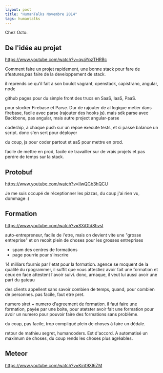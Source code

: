 ```yaml
---
layout: post
title: "HumanTalks Novembre 2014"
tags: humantalks
---
```


Chez Octo.

## De l'idée au projet

https://www.youtube.com/watch?v=qvaYpzTHRBc

Comment faire un projet rapidement, une bonne stack pour fare de sfeatures,pas
faire de la developpement de stack.

il reprends ce qu'il fait à son boulot vagrant, openstack, capistrano, angular,
node

github pages pour du simple front
des trucs en SaaS, IaaS, PaaS.

pour stocker Firebase et Parse. Dur de rajouter de al logique metier dans
firebase, facile avec parse (rajouter des hooks js).
mais sdk parse avec Backbone, pas angular, mais autre project angular-parse

codeship, à chaque push sur un repoe execute tests, et si passe balance un
script. donc s'en sert pour déployer

du coup, js pour coder partout et aaS pour mettre en prod.

facile de mettre en prod, facile de travailler sur de vrais projets et pas
perdre de temps sur la stack.


## Protobuf
https://www.youtube.com/watch?v=IIwQGb3hQCU

Je me suis occupé de réceptionner les pizzas, du coup j'ai rien vu, dommage :)


## Formation
https://www.youtube.com/watch?v=SXiOtd8hvsI

auto-entrepreneur, facile de l'etre, mais on devient vite une "grosse
entreprise" et on recoit plein de choses pour les grosses entreprises

- spam des centres de formations
- page pourrie pour s'inscrire

14 milliars fournis par l'etat pour la formation. agence se moquent de la
qualité du rpogrammer, il suffit que vous attestiez avoir fait une formation et
ceux en face attestent l'avoir suivi. donc, arnaque, il veut lui aussi avoir
une part du gateau

des clients appellent sans savoir combien de temps, quand, pour combien de
personnes. pas facile, faut etre pret.

numero siret + numero d'agreement de formation. il faut faire une formation,
payée par une boite, pour atetster avoir fait une formation pour avoir un
numero pour pouvoir faire des formations sans problème.

du coup, pas facile, trop compliqué plein de choses à faire un dédale.

retour de mathieu segret, humancoders. Est d'accord. A automatisé un maximum de
choses, du coup rends les choses plus agréables.

## Meteor

https://www.youtube.com/watch?v=Kirit9Xl6ZM
